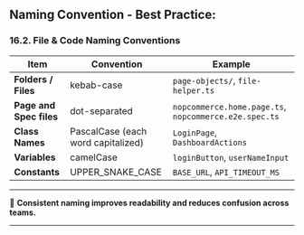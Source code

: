 ## Naming Convention - Best Practice:

### 16.2. File & Code Naming Conventions

| Item                    | Convention                                     | Example                                               |
|-------------------------|------------------------------------------------|-------------------------------------------------------|
| **Folders / Files**     | kebab-case                                     | `page-objects/`, `file-helper.ts`                    |
| **Page and Spec files** | dot-separated                                  | `nopcommerce.home.page.ts`, `nopcommerce.e2e.spec.ts` |
| **Class Names**         | PascalCase (each word capitalized)             | `LoginPage`, `DashboardActions`                       |
| **Variables**           | camelCase                                      | `loginButton`, `userNameInput`                        |
| **Constants**           | UPPER_SNAKE_CASE                               | `BASE_URL`, `API_TIMEOUT_MS`                          |

---

🎯 **Consistent naming improves readability and reduces confusion across teams.**

---